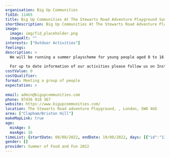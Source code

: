 ```yaml
---
organisation: Big Up Communities
fidId: 11465
title: Big Up Communities At The Stewarts Road Adventure Playground Summer Playscheme
shortDescription: Big Up Communities At The Stewarts Road Adventure Playground Summer Playscheme + description
image:
  image: img/fid_placeholder.png
  imageAlt: ""
interests: ["Outdoor Activities"]
feelings:
description: >
  We will be running a summer playscheme for young people aged 8 to 16 years. Activities include adventure play, football, basketball, organised games, music production, MMA fitness and art and crafts.
  
  For up to date information of our activities please follow us on Instagram @bigupcommunities 
costValue: 0
costQualifier: 
format: Meeting a group of people
expectation: >
  
email: admin@bigupcommunities.com
phone: 07436 918 367
website: https://www.bigupcommunities.com/
location: The Stewarts Road adventure Playground, , London, SW8 4UG
area: ["Clapham/Brixton Hill"]
makeMapLink: true
age:
  minAge: 8
  maxAge: 16
timeList: {startDate: 08/08/2022, endDate: 19/08/2022, days: [{"id":"11465","fis_provider_name":"Big Up Communities At The Stewarts Road Adventure Playground Summer Playscheme","day":"Monday","start_time":"11:00 AM","end_time":"3:00 PM"},{"id":"11465","fis_provider_name":"Big Up Communities At The Stewarts Road Adventure Playground Summer Playscheme","day":"Tuesday","start_time":"11:00 AM","end_time":"3:00 PM"},{"id":"11465","fis_provider_name":"Big Up Communities At The Stewarts Road Adventure Playground Summer Playscheme","day":"Wednesday","start_time":"11:00 AM","end_time":"3:00 PM"},{"id":"11465","fis_provider_name":"Big Up Communities At The Stewarts Road Adventure Playground Summer Playscheme","day":"Thursday","start_time":"11:00 AM","end_time":"3:00 PM"},{"id":"11465","fis_provider_name":"Big Up Communities At The Stewarts Road Adventure Playground Summer Playscheme","day":"Friday","start_time":"11:00 AM","end_time":"3:00 PM"}] }
gender: []
provider: Summer of Food and Fun 2022
---
```


